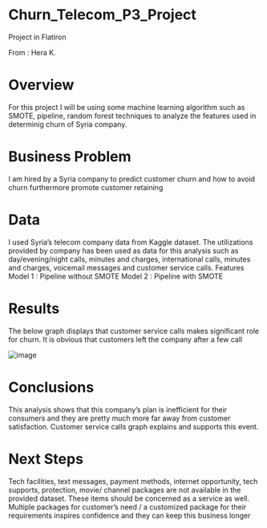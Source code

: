 # Churn_Telecom_P3_Project
Project in Flatiron

From : Hera K.

# Overview 

For this project I will be using some machine learning algorithm such as SMOTE, pipeline, random forest techniques to analyze the features used in determinig churn of Syria company.

# Business Problem 
I am hired by a Syria company to predict customer churn and how to avoid churn furthermore promote customer retaining

# Data 
I used Syria’s telecom company data from Kaggle dataset. The utilizations provided by company has been used as data for this analysis such as day/evening/night calls, minutes and charges, international calls, minutes and charges, voicemail messages and customer service calls.
Features 
Model 1 : Pipeline without SMOTE
Model 2 : Pipeline with SMOTE

# Results 
The below graph displays that customer service calls makes significant role for churn.  It is obvious that customers left the company after a few call


 ![image](https://user-images.githubusercontent.com/121190573/233717139-5e7f281f-eb53-41da-88fd-c728bd0155b3.png)




# Conclusions 
This analysis shows that this company’s plan is inefficient for their consumers and they are pretty much more far away from customer satisfaction. Customer service calls graph explains and supports this event.

# Next Steps 
Tech facilities, text messages, payment methods, internet opportunity, tech supports, protection, movie/ channel packages are not available in the provided dataset. These items should be concerned as a service as well.
Multiple packages for customer’s need / a customized package for their requirements inspires confidence and they can keep this business longer

